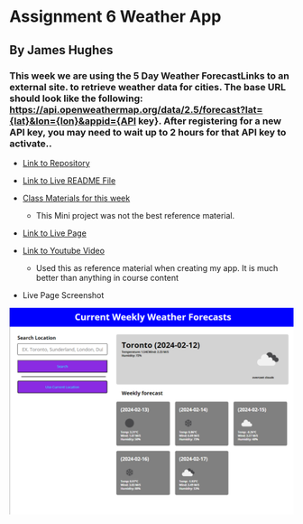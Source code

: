 # Assignment 6 Weather App
## By James Hughes
### This week we are using the 5 Day Weather ForecastLinks to an external site. to retrieve weather data for cities. The base URL should look like the following: https://api.openweathermap.org/data/2.5/forecast?lat={lat}&lon={lon}&appid={API key}. After registering for a new API key, you may need to wait up to 2 hours for that API key to activate..
* [Link to Repository](https://github.com/Jameshughes2009/assignment-6)

* [Link to Live README File](https://jameshughes2009.github.io/assignment-6/)

* [Class Materials for this week](https://git.bootcampcontent.com/University-of-Toronto/UTOR-VIRT-FSF-PT-12-2023-U-LOLC/-/tree/main/06-Server-Side-APIs?ref_type=heads)
    * This Mini project was not the best reference material. 

* [Link to Live Page](https://jameshughes2009.github.io/assignment-6/v2/)

* [Link to Youtube Video](https://www.youtube.com/watch?v=74IOjtVvExY&t=830s)
    * Used this as reference material when creating my app. It is much better than anything in course content

* Live Page Screenshot

![Screenshot](https://github.com/Jameshughes2009/assignment-6/blob/main/Images/Screenshot%202024-02-11%20235555.png?raw=true)